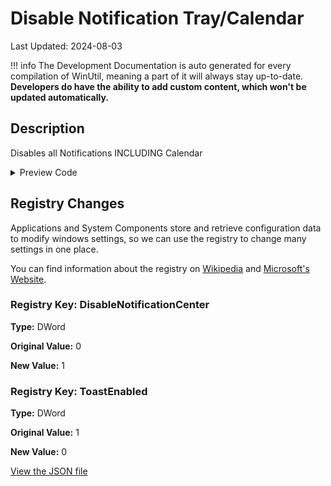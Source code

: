 ﻿# Disable Notification Tray/Calendar

Last Updated: 2024-08-03


!!! info
     The Development Documentation is auto generated for every compilation of WinUtil, meaning a part of it will always stay up-to-date. **Developers do have the ability to add custom content, which won't be updated automatically.**


## Description

Disables all Notifications INCLUDING Calendar

<!-- BEGIN CUSTOM CONTENT -->

<!-- END CUSTOM CONTENT -->

<details>
<summary>Preview Code</summary>

```json
{
    "Content":  "Disable Notification Tray/Calendar",
    "Description":  "Disables all Notifications INCLUDING Calendar",
    "link":  "https://christitustech.github.io/winutil/dev/tweaks/Shortcuts/Shortcut",
    "category":  "z__Advanced Tweaks - CAUTION",
    "panel":  "1",
    "Order":  "a026_",
    "registry":  [
                     {
                         "Path":  "HKCU:\\Software\\Policies\\Microsoft\\Windows\\Explorer",
                         "Name":  "DisableNotificationCenter",
                         "Type":  "DWord",
                         "Value":  "1",
                         "OriginalValue":  "0"
                     },
                     {
                         "Path":  "HKCU:\\Software\\Microsoft\\Windows\\CurrentVersion\\PushNotifications",
                         "Name":  "ToastEnabled",
                         "Type":  "DWord",
                         "Value":  "0",
                         "OriginalValue":  "1"
                     }
                 ]
}
```
</details>

## Registry Changes
Applications and System Components store and retrieve configuration data to modify windows settings, so we can use the registry to change many settings in one place.

You can find information about the registry on [Wikipedia](https://www.wikiwand.com/en/Windows_Registry) and [Microsoft's Website](https://learn.microsoft.com/en-us/windows/win32/sysinfo/registry).
### Registry Key: DisableNotificationCenter
**Type:** DWord

**Original Value:** 0

**New Value:** 1

### Registry Key: ToastEnabled
**Type:** DWord

**Original Value:** 1

**New Value:** 0


<!-- BEGIN SECOND CUSTOM CONTENT -->

<!-- END SECOND CUSTOM CONTENT -->

[View the JSON file](https://github.com/ChrisTitusTech/winutil/tree/main/config/tweaks.json)

